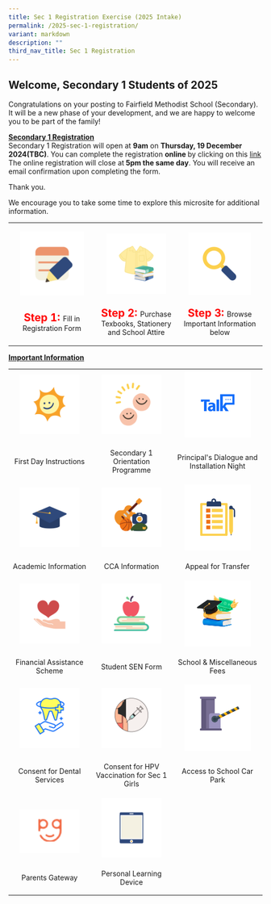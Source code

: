 ```yaml
---
title: Sec 1 Registration Exercise (2025 Intake)
permalink: /2025-sec-1-registration/
variant: markdown
description: ""
third_nav_title: Sec 1 Registration
---
```

<h2><strong>Welcome, Secondary 1 Students of 2025</strong></h2>
<p>Congratulations on your posting to Fairfield Methodist School (Secondary).
It will be a new phase of your development, and we are happy to welcome
you to be part of the family!&nbsp;</p>
<p><strong><u>Secondary 1 Registration</u></strong>
<br>Secondary 1 Registration will open at <strong>9am</strong> on <strong>Thursday, 19 December 2024(TBC)</strong>.
You can complete the registration <strong>online </strong>by clicking on
this <a href="https://go.gov.sg/2025sec1" rel="noopener nofollow" target="_blank">link</a> The
online registration will close at<strong> 5pm the same day</strong>. You
will receive an email confirmation upon completing the form.&nbsp;</p>
<p>Thank you.</p>
<p>We encourage you to take some time to explore this microsite for additional
information.</p>
<table style="minWidth: 75px">
<colgroup>
<col>
<col>
<col>
</colgroup>
<tbody>
<tr>
<th style="text-align: center;" rowspan="1" colspan="1">
<p></p><a class="isomer-image-wrapper" href="https://go.gov.sg/2025sec1"><img style="width: 80%;" height="auto" width="100%" alt="" src="/images/Parents/2024/Step_1_Registration.png"></a>
</th>
<th style="text-align: center;" rowspan="1" colspan="1">
<p></p><a class="isomer-image-wrapper" href="/sale-of-textbook"><img style="width: 80%;" height="auto" width="100%" alt="" src="/images/Parents/2024/Step_2_Uniform___Books.png"></a>
</th>
<th style="text-align: center;" rowspan="1" colspan="1">
<p></p>
<div class="isomer-image-wrapper">
<img style="width: 80%;" height="auto" width="100%" alt="" src="/images/Parents/2024/Step_3_Important_Information.png">
</div>
</th>
</tr>
<tr>
<td style="text-align: center;" rowspan="1" colspan="1">
<p><strong style="font-size: 1.5em; color: red;">Step 1: </strong>Fill in Registration Form</p>
</td>
<td style="text-align: center;" rowspan="1" colspan="1">
<p><strong style="font-size: 1.5em; color: red;">Step 2: </strong>Purchase Texbooks, Stationery and School Attire</p>
</td>
<td style="text-align: center;" rowspan="1" colspan="1">
<p><strong style="font-size: 1.5em; color: red;">Step 3: </strong>Browse Important Information below</p>
</td>
</tr>
</tbody>
</table>
<p><strong><u>Important Information</u></strong>
</p>
<table style="minWidth: 75px">
<colgroup>
<col>
<col>
<col>
</colgroup>
<tbody>
<tr>
<th style="text-align: center;" rowspan="1" colspan="1">
<a class="isomer-image-wrapper" href="/start-of-school-2025"><img style="width: 80%;" height="auto" width="100%" alt="" src="/images/Parents/2024/First_Day_of_School.png"></a>
</th>
<th style="text-align: center;" rowspan="1" colspan="1">
<a class="isomer-image-wrapper" href="/secondary-1-orientation-programme"><img style="width: 80%;" height="auto" width="100%" alt="" src="/images/Parents/2024/Orientation_Information.png"></a>
</th>
<th style="text-align: center;" rowspan="1" colspan="1">
<a class="isomer-image-wrapper" href="/principal-s-dialogue-and-installation-night-programme"><img style="width: 80%;" height="auto" width="100%" alt="" src="/images/Parents/2024/P_talk.png"></a>
</th>
</tr>
<tr>
<td style="text-align: center;" rowspan="1" colspan="1">
<p>First Day Instructions</p>
</td>
<td style="text-align: center;" rowspan="1" colspan="1">
<p>Secondary 1 Orientation Programme</p>
</td>
<td style="text-align: center;" rowspan="1" colspan="1">
<p>Principal's Dialogue and Installation Night</p>
</td>
</tr>
<tr>
<td style="text-align: center;" rowspan="1" colspan="1">
<a class="isomer-image-wrapper" href="/academic-information"><img style="width: 80%;" height="auto" width="100%" alt="" src="/images/Parents/2024/Academic_Information.png"></a>
</td>
<td style="text-align: center;" rowspan="1" colspan="1">
<a class="isomer-image-wrapper" href="/secondary-1-cca-registration"><img style="width: 80%;" height="auto" width="100%" alt="" src="/images/Parents/2024/CCA_Information.png"></a>
</td>
<td style="text-align: center;" rowspan="1" colspan="1">
<a class="isomer-image-wrapper" href="/appeal-for-transfer"><img style="width: 80%;" height="auto" width="100%" alt="" src="/images/Parents/2024/Appeal_Information.png"></a>
</td>
</tr>
<tr>
<td style="text-align: center;" rowspan="1" colspan="1">
<p>Academic Information</p>
</td>
<td style="text-align: center;" rowspan="1" colspan="1">
<p>CCA Information</p>
</td>
<td style="text-align: center;" rowspan="1" colspan="1">
<p>Appeal for Transfer</p>
</td>
</tr>
<tr>
<td style="text-align: center;" rowspan="1" colspan="1">
<a class="isomer-image-wrapper" href="/financial-assistance-scheme-2025"><img style="width: 80%;" height="auto" width="100%" alt="" src="/images/Parents/2024/Financial_Assistance.png"></a>
</td>
<td style="text-align: center;" rowspan="1" colspan="1">
<a class="isomer-image-wrapper" href="/sen-form"><img style="width: 80%;" height="auto" width="100%" alt="" src="/images/Parents/2024/SEN.png"></a>
</td>
<td style="text-align: center;" rowspan="1" colspan="1">
<a class="isomer-image-wrapper" href="/school-miscellaneous-fees-2025"><img style="width: 80%;" height="auto" width="100%" alt="" src="/images/Parents/2024/school_fees.png"></a>
</td>
</tr>
<tr>
<td style="text-align: center;" rowspan="1" colspan="1">
<p>Financial Assistance Scheme</p>
</td>
<td style="text-align: center;" rowspan="1" colspan="1">
<p>Student SEN Form</p>
</td>
<td style="text-align: center;" rowspan="1" colspan="1">
<p>School &amp; Miscellaneous Fees</p>
</td>
</tr>
<tr>
<td style="text-align: center;" rowspan="1" colspan="1">
<a class="isomer-image-wrapper" href="/consent-for-dental-services"><img style="width: 80%;" height="auto" width="100%" alt="" src="/images/Parents/2024/CS_for_Dental_Services.png"></a>
</td>
<td style="text-align: center;" rowspan="1" colspan="1">
<a class="isomer-image-wrapper" href="/consent-for-hpv-vaccination-for-sec-1-girls"><img style="width: 80%;" height="auto" width="100%" alt="" src="/images/Parents/2024/CS_for_vaccination.png"></a>
</td>
<td style="text-align: center;" rowspan="1" colspan="1">
<a class="isomer-image-wrapper" href="/access-to-school-car-park"><img style="width: 80%;" height="auto" width="100%" alt="" src="/images/Parents/2024/Access_to_car_park.png"></a>
</td>
</tr>
<tr>
<td style="text-align: center;" rowspan="1" colspan="1">
<p>Consent for Dental Services</p>
</td>
<td style="text-align: center;" rowspan="1" colspan="1">
<p>Consent for HPV Vaccination for Sec 1 Girls</p>
</td>
<td style="text-align: center;" rowspan="1" colspan="1">
<p>Access to School Car Park</p>
</td> </tr> 
<tr> 
<td style="text-align: center;" rowspan="1" colspan="1"> 
<p><a class="isomer-image-wrapper" href="/parents-gateway"></a></p><a class="isomer-image-wrapper" href="/parents-gateway">
<img style="width: 80%;" height="auto" width="100%" alt="" src="/images/Parents/2024/Parents_Gateway.png"></a>
</td> 
<td style="text-align: center;" rowspan="1" colspan="1"> <a class="isomer-image-wrapper" href="/personal-learning-device">
<img style="width: 80%;" height="auto" width="100%" alt="" src="/images/Parents/2024/Personal_Learning_Device.png"></a> </td> 
<td style="text-align: center;" rowspan="1" colspan="1"> <p></p> </td> </tr> <tr> <td style="text-align: center;" rowspan="1" colspan="1"> <p>Parents Gateway</p> </td> <td style="text-align: center;" rowspan="1" colspan="1<td colspan="> <p>Personal Learning Device </p> 
</td></tr></tbody></table>